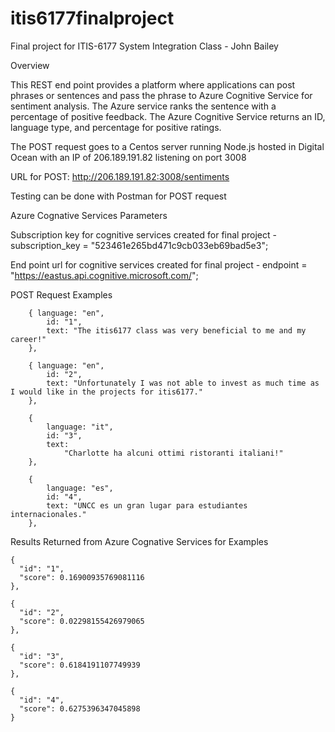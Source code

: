 # itis6177finalproject
Final project for ITIS-6177 System Integration Class - John Bailey

Overview

This REST end point provides a platform where applications can post phrases or sentences and pass the phrase to Azure Cognitive Service for sentiment analysis. The Azure service ranks the sentence with a percentage of positive feedback. The Azure Cognitive Service returns an ID, language type, and percentage for positive ratings.

The POST request goes to a Centos server running Node.js hosted in Digital Ocean with an IP of 206.189.191.82 listening on port 3008

URL for POST: http://206.189.191.82:3008/sentiments

Testing can be done with Postman for POST request





Azure Cognative Services Parameters

Subscription key for cognitive services created for final project -
subscription_key = "523461e265bd471c9cb033eb69bad5e3";

End point url for cognitive services created for final project -
endpoint = "https://eastus.api.cognitive.microsoft.com/";



POST Request Examples

        { language: "en", 
            id: "1", 
            text: "The itis6177 class was very beneficial to me and my career!" 
        },
        
        { language: "en",
            id: "2",
            text: "Unfortunately I was not able to invest as much time as I would like in the projects for itis6177."
        },
        
        {
            language: "it",
            id: "3",
            text:
                "Charlotte ha alcuni ottimi ristoranti italiani!"
        },
        
        {
            language: "es",
            id: "4",
            text: "UNCC es un gran lugar para estudiantes internacionales."
        },


Results Returned from Azure Cognative Services for Examples

    {
      "id": "1",
      "score": 0.16900935769081116
    },
    
    {
      "id": "2",
      "score": 0.02298155426979065
    },
    
    {
      "id": "3",
      "score": 0.6184191107749939
    },
    
    {
      "id": "4",
      "score": 0.6275396347045898
    }

